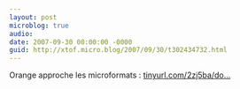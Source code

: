 ```yaml
---
layout: post
microblog: true
audio: 
date: 2007-09-30 00:00:00 -0000
guid: http://xtof.micro.blog/2007/09/30/t302434732.html
---
```

Orange approche les microformats : [tinyurl.com/2zj5ba/do...](http://tinyurl.com/2zj5ba/document&amp;JDocumentOid=678)
